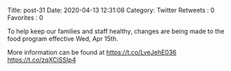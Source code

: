 Title: post-31
Date: 2020-04-13 12:31:08
Category: Twitter
Retweets : 0
Favorites : 0

To help keep our families and staff healthy, changes are being made to the food program effective Wed, Apr 15th.

More information can be found at https://t.co/LveJehE036 https://t.co/zqXCiSSIp4